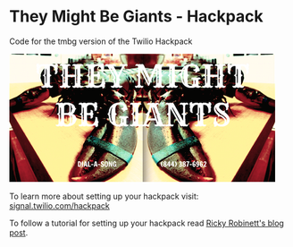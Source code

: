 # They Might Be Giants - Hackpack
Code for the tmbg version of the Twilio Hackpack

![Hackpack Circuit](tmbg.png)

To learn more about setting up your hackpack visit: [signal.twilio.com/hackpack](http://signal.twilio.com/hackpack)

To follow a tutorial for setting up your hackpack read [Ricky Robinett's blog post](https://www.twilio.com/blog/2015/05/how-to-build-your-own-hackpack.html).
